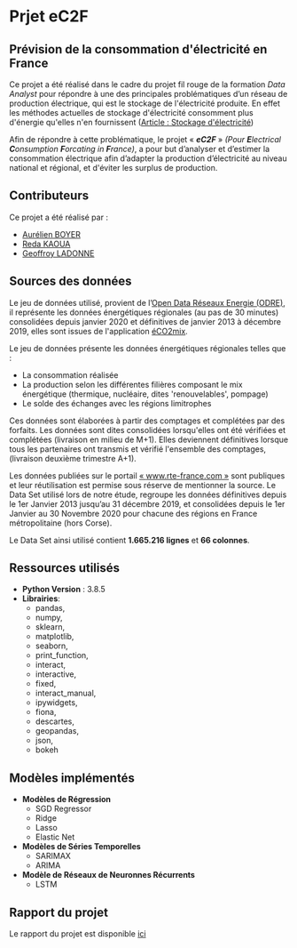 # Prjet eC2F  

## Prévision de la consommation d'électricité en France

Ce projet a été réalisé dans le cadre du projet fil rouge de la formation *Data Analyst* pour répondre à une des principales problématiques d’un réseau de production électrique, qui est le stockage de l'électricité produite. En effet les méthodes actuelles de stockage d'électricité consomment plus d'énergie qu'elles n'en fournissent ([Article : Stockage d'électricité](https://www.ecosources.info/dossiers/Station_stockage_transfert_pompage_turbinage))  

Afin de répondre à cette problématique, le projet « ***eC2F*** » *(Pour **E**lectrical **C**onsumption **F**orcating in **F**rance)*, a pour but
d’analyser et d’estimer la consommation électrique afin d’adapter la production d’électricité au niveau national et régional, et d'éviter les surplus de production.

## Contributeurs

Ce projet a été réalisé par :
* [Aurélien BOYER](https://www.linkedin.com/in/aurelienboyerensci/)
* [Reda KAOUA](https://www.linkedin.com/in/kaoua-reda/)
* [Geoffroy LADONNE](https://www.linkedin.com/in/geoffroy-ladonne-8b40929a/)

## Sources des données

Le jeu de données utilisé, provient de l’[Open Data Réseaux Energie (ODRE)](https://opendata.reseaux-energies.fr/explore/dataset/eco2mix-regional-cons-def/export/?disjunctive.libelle_region&disjunctive.nature&sort=-date_heure), il représente les données énergétiques régionales (au pas de 30 minutes) consolidées depuis janvier 2020 et définitives de janvier 2013 à décembre 2019, elles sont issues de l'application [éCO2mix](https://www.rte-france.com/eco2mix).

Le jeu de données présente les données énergétiques régionales telles que :
- La consommation réalisée
- La production selon les différentes filières composant le mix énergétique (thermique, nucléaire, dites 'renouvelables', pompage)
- Le solde des échanges avec les régions limitrophes

Ces données sont élaborées à partir des comptages et complétées par des forfaits. Les données sont dites consolidées lorsqu'elles ont été vérifiées et complétées (livraison en milieu de M+1). Elles deviennent définitives lorsque tous les partenaires ont transmis et vérifié l'ensemble des comptages, (livraison deuxième trimestre A+1).

Les données publiées sur le portail [« www.rte-france.com »](https://www.rte-france.com) sont publiques et leur réutilisation est permise sous réserve de mentionner la source.
Le Data Set utilisé lors de notre étude, regroupe les données définitives depuis le 1er Janvier 2013 jusqu’au 31 décembre 2019, et consolidées depuis le 1er Janvier au 30 Novembre 2020 pour chacune des régions en France métropolitaine (hors Corse).

Le Data Set ainsi utilisé contient **1.665.216 lignes** et **66 colonnes**. 


## Ressources utilisés

- **Python Version** : 3.8.5
- **Librairies**: 
   - pandas, 
   - numpy, 
   - sklearn, 
   - matplotlib, 
   - seaborn, 
   - print_function,
   - interact, 
   - interactive, 
   - fixed, 
   - interact_manual,
   - ipywidgets,
   - fiona,
   - descartes,
   - geopandas,
   - json,
   - bokeh 


## Modèles implémentés

- **Modèles de Régression**
   - SGD Regressor
   - Ridge
   - Lasso
   - Elastic Net
- **Modèles de Séries Temporelles**
   - SARIMAX
   - ARIMA
- **Modèle de Réseaux de Neuronnes Récurrents**
   - LSTM


## Rapport du projet 

Le rapport du projet est disponible [ici](https://github.com/RKaoua/eC2F_Py/blob/main/Rapport%20du%20projet%20eC2F_Py.pdf)


